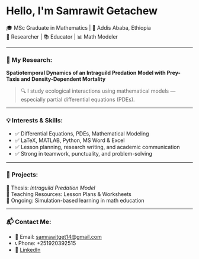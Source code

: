 # Hello, I'm Samrawit Getachew

🎓 MSc Graduate in Mathematics | 📍 Addis Ababa, Ethiopia  
🔬 Researcher | 📚 Educator | 📊 Math Modeler

---

### 🧪 My Research:
**Spatiotemporal Dynamics of an Intraguild Predation Model with Prey-Taxis and Density-Dependent Mortality**

> 🔍 I study ecological interactions using mathematical models — especially partial differential equations (PDEs).

---

### 💡 Interests & Skills:
- ✅ Differential Equations, PDEs, Mathematical Modeling  
- ✅ LaTeX, MATLAB, Python, MS Word & Excel  
- ✅ Lesson planning, research writing, and academic communication  
- ✅ Strong in teamwork, punctuality, and problem-solving

---

### 📂 Projects:
🔸 Thesis: *Intraguild Predation Model*  
🔸 Teaching Resources: Lesson Plans & Worksheets  
🔸 Ongoing: Simulation-based learning in math education

---

### 📬 Contact Me:
- 📧 Email: samrawitget14@gmail.com  
- 📞 Phone: +251920392515  
- 🔗 [LinkedIn](https://linkedin.com/in/samrawit-wodajo-06a558291)  
